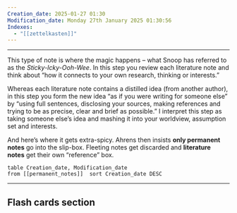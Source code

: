 ```yaml
---
Creation_date: 2025-01-27 01:30
Modification_date: Monday 27th January 2025 01:30:56
Indexes:
  - "[[zettelkasten]]"
---
```


----

This type of note is where the magic happens – what Snoop has referred to as the _Sticky-Icky-Ooh-Wee_. In this step you review each literature note and think about “how it connects to your own research, thinking or interests.”

Whereas each literature note contains a distilled idea (from another author), in this step you form the new idea “as if you were writing for someone else” by “using full sentences, disclosing your sources, making references and trying to be as precise, clear and brief as possible.” I interpret this step as taking someone else’s idea and mashing it into your worldview, assumption set and interests.

And here’s where it gets extra-spicy. Ahrens then insists **only permanent notes** go into the slip-box. Fleeting notes get discarded and **literature notes** get their own “reference” box.

```dataview
table Creation_date, Modification_date
from [[permanent_notes]]  sort Creation_date DESC
```























---
## Flash cards section
